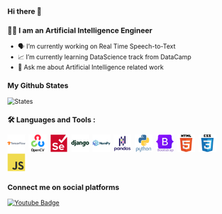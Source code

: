 ### Hi there 👋

### :man_technologist: I am an Artificial Intelligence Engineer
<!--
**Muhammad-Usama-07/Muhammad-Usama-07** is a ✨ _special_ ✨ repository because its `README.md` (this file) appears on your GitHub profile.
Here are some ideas to get you started:
-->

- 🗣 I’m currently working on Real Time Speech-to-Text
- 📈 I’m currently learning DataScience track from DataCamp 
- 💬 Ask me about Artificial Intelligence related work
<!--
- 👯 I’m looking to collaborate on ...
- 🤔 I’m looking for help with ...
- 📫 How to reach me: ...
- 😄 Pronouns: ...
- ⚡ Fun fact: ...
-->

### My Github States

![States](https://github-readme-stats.vercel.app/api?username=Muhammad-Usama-07&theme=radical&&show_icons=true)

### :hammer_and_wrench: Languages and Tools :

<div>
  <img src="https://github.com/devicons/devicon/blob/master/icons/tensorflow/tensorflow-original-wordmark.svg" title="Tensorflow" alt="Tensorflow" width="40" height="40"/>&nbsp;
  <img src="https://github.com/devicons/devicon/blob/master/icons/opencv/opencv-original-wordmark.svg" title="OpenCv" alt="OpenCv" width="40" height="40"/>&nbsp;
  <img src="https://github.com/devicons/devicon/blob/master/icons/selenium/selenium-original.svg" title="Selenium" alt="Selenium" width="40" height="40"/>&nbsp;
  <img src="https://github.com/devicons/devicon/blob/master/icons/django/django-plain-wordmark.svg" title="Django" alt="Django" width="40" height="40"/>&nbsp;
  <img src="https://github.com/devicons/devicon/blob/master/icons/numpy/numpy-original-wordmark.svg" title="Numpy" alt="Numpy" width="40" height="40"/>&nbsp;
  <img src="https://github.com/devicons/devicon/blob/master/icons/pandas/pandas-original-wordmark.svg" title="Pandas" alt="Pandas" width="40" height="40"/>&nbsp;
  <img src="https://github.com/devicons/devicon/blob/master/icons/python/python-original-wordmark.svg" title="Python" alt="Python" width="40" height="40"/>&nbsp;
  <img src="https://github.com/devicons/devicon/blob/master/icons/bootstrap/bootstrap-original-wordmark.svg" title="Bootstrap" alt="Bootstrap" width="40" height="40"/>&nbsp;
  <img src="https://github.com/devicons/devicon/blob/master/icons/html5/html5-original-wordmark.svg" title="Html5" alt="Html5" width="40" height="40"/>&nbsp;
  <img src="https://github.com/devicons/devicon/blob/master/icons/css3/css3-original-wordmark.svg" title="Css3" alt="Css3" width="40" height="40"/>&nbsp;
  <img src="https://github.com/devicons/devicon/blob/master/icons/javascript/javascript-original.svg" title="Javascript" alt="Javascript" width="40" height="40"/>&nbsp;
</div>



### Connect me on social platforms
<div id="badges">
  <a href="https://www.youtube.com/channel/UCM1xR4JMhtWSpWTVyt3-UbQ">
    <img src="https://img.shields.io/badge/YouTube-red?style=for-the-badge&logo=youtube&logoColor=white" alt="Youtube Badge"/>
  </a>
</div>
